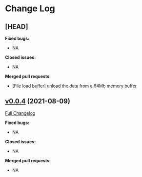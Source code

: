 # Change Log

## [HEAD]

**Fixed bugs:**
- NA

**Closed issues:**
- NA

**Merged pull requests:**
- [[File load buffer] unload the data from a 64Mb memory buffer](https://github.com/ome9ax/target-s3-jsonl/pull/8)

## [v0.0.4](https://github.com/ome9ax/target-s3-jsonl/tree/v0.0.4) (2021-08-09)
[Full Changelog](https://github.com/ome9ax/target-s3-jsonl/tree/v0.0.0...v0.0.0)

**Fixed bugs:**
- NA

**Closed issues:**
- NA

**Merged pull requests:**
- NA
